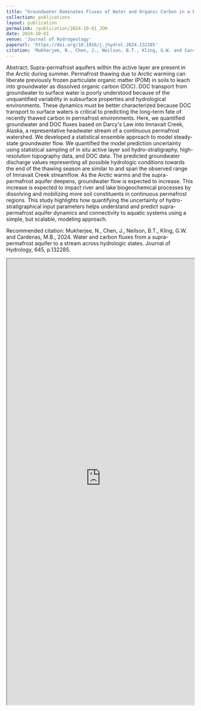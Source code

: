 ```yaml
---
title: "Groundwater Dominates Fluxes of Water and Organic Carbon in a Permafrost Watershed Across Hydrologic States"
collection: publications
layout: publication
permalink: /publication/2024-10-01_JOH
date: 2024-10-01
venue: 'Journal of Hydrogeology'
paperurl: 'https://doi.org/10.1016/j.jhydrol.2024.132285'
citation: 'Mukherjee, N., Chen, J., Neilson, B.T., Kling, G.W. and Cardenas, M.B., 2024. Water and carbon fluxes from a supra-permafrost aquifer to a stream across hydrologic states. Journal of Hydrology, 645, p.132285.'
---
```

Abstract: Supra-permafrost aquifers within the active layer are present in the Arctic during summer. Permafrost thawing due to Arctic warming can liberate previously frozen particulate organic matter (POM) in soils to leach into groundwater as dissolved organic carbon (DOC). DOC transport from groundwater to surface water is poorly understood because of the unquantified variability in subsurface properties and hydrological environments. These dynamics must be better characterized because DOC transport to surface waters is critical to predicting the long-term fate of recently thawed carbon in permafrost environments. Here, we quantified groundwater and DOC fluxes based on Darcy's Law into Imnavait Creek, Alaska, a representative headwater stream of a continuous permafrost watershed. We developed a statistical ensemble approach to model steady-state groundwater flow. We quantified the model prediction uncertainty using statistical sampling of in situ active layer soil hydro-stratigraphy, high-resolution topography data, and DOC data. The predicted groundwater discharge values representing all possible hydrologic conditions towards the end of the thawing season are similar to and span the observed range of Imnavait Creek streamflow.  As the Arctic warms and the supra-permafrost aquifer deepens, groundwater flow is expected to increase. This increase is expected to impact river and lake biogeochemical processes by dissolving and mobilizing more soil constituents in continuous permafrost regions. This study highlights how quantifying the uncertainty of hydro-stratigraphical input parameters helps understand and predict supra-permafrost aquifer dynamics and connectivity to aquatic systems using a simple, but scalable, modeling approach.

Recommended citation: Mukherjee, N., Chen, J., Neilson, B.T., Kling, G.W. and Cardenas, M.B., 2024. Water and carbon fluxes from a supra-permafrost aquifer to a stream across hydrologic states. Journal of Hydrology, 645, p.132285.

<iframe src="https://neelarunmukherjee.github.io/files/MukherjeeEtal_JOH_2024.pdf" width="100%" height="1200px">
</iframe>

